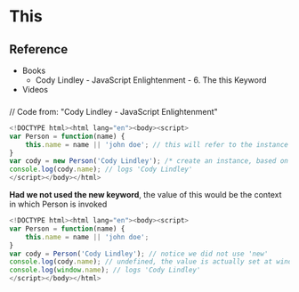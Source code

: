 # This

## Reference
- Books
	- Cody Lindley - JavaScript Enlightenment - 6. The this Keyword
- Videos



### 



// Code from: "Cody Lindley - JavaScript Enlightenment"
```javascript<!DOCTYPE html><html lang="en"><body><script>var Person = function(name) {	this.name = name || 'john doe'; // this will refer to the instance created}var cody = new Person('Cody Lindley'); /* create an instance, based on Person constructor */console.log(cody.name); // logs 'Cody Lindley'</script></body></html>
```

**Had we not used the new keyword**, the value of this would be the context in which Person is invoked

```javascript
<!DOCTYPE html><html lang="en"><body><script>var Person = function(name) {	this.name = name || 'john doe';}var cody = Person('Cody Lindley'); // notice we did not use 'new'console.log(cody.name); // undefined, the value is actually set at window.name
console.log(window.name); // logs 'Cody Lindley'
</script></body></html>
```